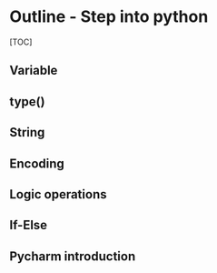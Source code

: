 # Outline - Step into python

[TOC]

## Variable

## type()

## String

## Encoding

## Logic operations

## If-Else

## Pycharm introduction
